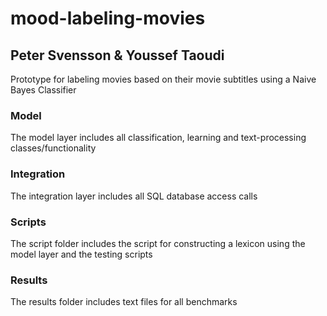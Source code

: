 # mood-labeling-movies
## Peter Svensson & Youssef Taoudi
Prototype for labeling movies based on their movie subtitles using a Naive Bayes Classifier

### Model
The model layer includes all classification, learning and text-processing classes/functionality

### Integration
The integration layer includes all SQL database access calls

### Scripts
The script folder includes the script for constructing a lexicon using the model layer and the testing scripts

### Results
The results folder includes text files for all benchmarks
